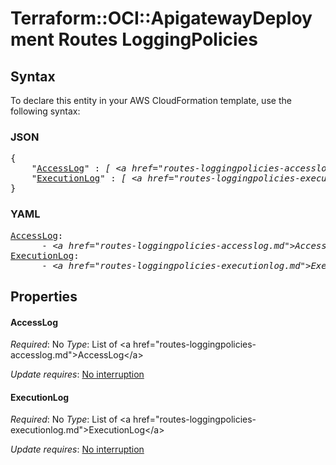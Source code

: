# Terraform::OCI::ApigatewayDeployment Routes LoggingPolicies

## Syntax

To declare this entity in your AWS CloudFormation template, use the following syntax:

### JSON

<pre>
{
    "<a href="#accesslog" title="AccessLog">AccessLog</a>" : <i>[ &lt;a href=&#34;routes-loggingpolicies-accesslog.md&#34;&gt;AccessLog&lt;/a&gt;, ... ]</i>,
    "<a href="#executionlog" title="ExecutionLog">ExecutionLog</a>" : <i>[ &lt;a href=&#34;routes-loggingpolicies-executionlog.md&#34;&gt;ExecutionLog&lt;/a&gt;, ... ]</i>
}
</pre>

### YAML

<pre>
<a href="#accesslog" title="AccessLog">AccessLog</a>: <i>
      - &lt;a href=&#34;routes-loggingpolicies-accesslog.md&#34;&gt;AccessLog&lt;/a&gt;</i>
<a href="#executionlog" title="ExecutionLog">ExecutionLog</a>: <i>
      - &lt;a href=&#34;routes-loggingpolicies-executionlog.md&#34;&gt;ExecutionLog&lt;/a&gt;</i>
</pre>

## Properties

#### AccessLog

_Required_: No
_Type_: List of &lt;a href=&#34;routes-loggingpolicies-accesslog.md&#34;&gt;AccessLog&lt;/a&gt;

_Update requires_: [No interruption](https://docs.aws.amazon.com/AWSCloudFormation/latest/UserGuide/using-cfn-updating-stacks-update-behaviors.html#update-no-interrupt)

#### ExecutionLog

_Required_: No
_Type_: List of &lt;a href=&#34;routes-loggingpolicies-executionlog.md&#34;&gt;ExecutionLog&lt;/a&gt;

_Update requires_: [No interruption](https://docs.aws.amazon.com/AWSCloudFormation/latest/UserGuide/using-cfn-updating-stacks-update-behaviors.html#update-no-interrupt)

